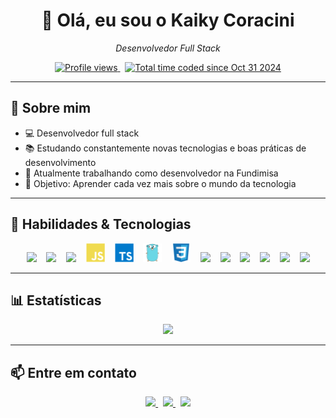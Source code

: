 <h1 align="center">👋 Olá, eu sou o Kaiky Coracini</h1>

<p align="center">
  <em>Desenvolvedor Full Stack</em>
</p>

<p align="center">
  <a href="https://github.com/KaikyCoracini">
    <img src="https://komarev.com/ghpvc/?username=kaikyCoracini&label=Visualizações&color=0e75b6&style=flat" alt="Profile views" />
  </a>
  &nbsp;
  <a href="https://wakatime.com/@f00bceb5-4ced-4d30-a8e2-526a2319979a">
    <img src="https://wakatime.com/badge/user/f00bceb5-4ced-4d30-a8e2-526a2319979a.svg" alt="Total time coded since Oct 31 2024" />
  </a>     
  </a>
</p>

---

## 🚀 Sobre mim

- 💻 Desenvolvedor full stack  
- 📚 Estudando constantemente novas tecnologias e boas práticas de desenvolvimento  
- 🏢 Atualmente trabalhando como desenvolvedor na Fundimisa  
- 🎯 Objetivo: Aprender cada vez mais sobre o mundo da tecnologia  

---

## 🧠 Habilidades & Tecnologias

<div align="center">
  <img height="30" src="https://cdn.jsdelivr.net/gh/devicons/devicon/icons/vscode/vscode-original.svg" />
  &nbsp;&nbsp;
  <img height="30" src="https://cdn.jsdelivr.net/gh/devicons/devicon/icons/git/git-original-wordmark.svg" />
  &nbsp;&nbsp;
  <img height="30" src="https://cdn.jsdelivr.net/gh/devicons/devicon/icons/c/c-original.svg" />
  &nbsp;&nbsp;
  <img height="30" src="https://raw.githubusercontent.com/devicons/devicon/master/icons/javascript/javascript-plain.svg" />
  &nbsp;&nbsp;
  <img height="30" src="https://raw.githubusercontent.com/devicons/devicon/master/icons/typescript/typescript-plain.svg" />
  &nbsp;&nbsp;
  <img height="30" src="https://raw.githubusercontent.com/devicons/devicon/master/icons/go/go-original.svg" />
  &nbsp;&nbsp;
  <img height="30" src="https://raw.githubusercontent.com/devicons/devicon/master/icons/css3/css3-original.svg" />
  &nbsp;&nbsp;
  <img height="30" src="https://cdn.jsdelivr.net/gh/devicons/devicon/icons/postgresql/postgresql-original-wordmark.svg" />
  &nbsp;&nbsp;
  <img height="30" src="https://cdn.jsdelivr.net/gh/devicons/devicon/icons/graphql/graphql-plain-wordmark.svg" />
  &nbsp;&nbsp;
  <img height="30" src="https://bestofjs.org/logos/vuetify.svg" />
  &nbsp;&nbsp;
  <img height="30" src="https://cdn.jsdelivr.net/gh/devicons/devicon/icons/vuejs/vuejs-original-wordmark.svg" />
  &nbsp;&nbsp;
  <img height="30" src="https://cdn.quasar.dev/logo/svg/quasar-logo.svg" />
    &nbsp;&nbsp;
  <img height="30" src="https://cdn.jsdelivr.net/gh/devicons/devicon/icons/nodejs/nodejs-original.svg" />
</div>

---

## 📊 Estatísticas

<p align="center">
  <img src="https://github-readme-stats.vercel.app/api/wakatime?username=KaikyCoracini&layout=compact&theme=transparent" height="200"/>
</p>

---

## 📫 Entre em contato

<p align="center">
  <a href="mailto:coracinikaiky@gmail.com">
    <img src="https://img.shields.io/badge/email-%23D14836.svg?style=for-the-badge&logo=gmail&logoColor=white" />
  </a>
  &nbsp;
  <a href="https://www.linkedin.com/in/kaiky-coracini-5b54b1297/" target="_blank">
    <img src="https://img.shields.io/badge/LinkedIn-%230077B5.svg?style=for-the-badge&logo=linkedin&logoColor=white" />
  </a>
  &nbsp;
  <a href="https://github.com/KaikyCoracini" target="_blank">
    <img src="https://img.shields.io/badge/GitHub-%2312100E.svg?style=for-the-badge&logo=github&logoColor=white" />
  </a>
</p>

